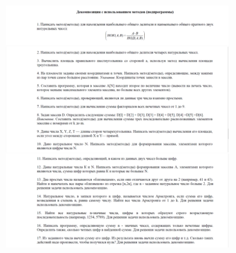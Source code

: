 ![](https://github.com/andreiartsiomenka/introduction-to-java/blob/main/src/by/basic/unit2_Algorithmization/decomposition/decomposition_1.png)
![](https://github.com/andreiartsiomenka/introduction-to-java/blob/main/src/by/basic/unit2_Algorithmization/decomposition/decomposition_2.png)
![](https://github.com/andreiartsiomenka/introduction-to-java/blob/main/src/by/basic/unit2_Algorithmization/decomposition/decomposition_3.png)
